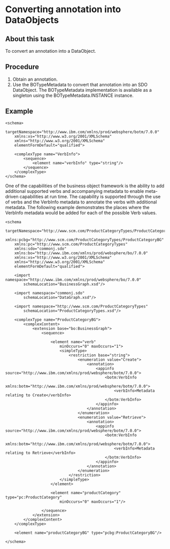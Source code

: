 <!-- image -->

# Converting annotation into DataObjects

## About this task

To convert an annotation into a
DataObject.

## Procedure

1. Obtain an annotation.
2. Use the BOTypeMetadata to convert that annotation into an SDO
DataObject.
The BOTypeMetadata implementation is available as a singleton using the
BOTypeMetadata.INSTANCE instance.

## Example

```
<schema>
	targetNamespace="http://www.ibm.com/xmlns/prod/websphere/botm/7.0.0"
	xmlns:xs="http://www.w3.org/2001/XMLSchema"
	xmlns="http://www.w3.org/2001/XMLSchema"
	elementFormDefault="qualified">

	<complexType name="VerbInfo">
		<sequence>
			<element name="verbInfo" type="string"/>
		</sequence>	
	</complexType>
</schema>
```

One of the capabilities of the business object framework is the ability to add additional
supported verbs and accompanying metadata to enable meta-driven capabilities at run time. The
capability is supported through the use of verbs and the VerbInfo metadata to annotate the verbs
with additional metadata. The following example demonstrates the places where the VerbInfo metadata
would be added for each of the possible Verb values.

```
<schema
	targetNamespace="http://www.scm.com/ProductCategoryTypes/ProductCategoryBG"
	xmlns:pcbg="http://www.scm.com/ProductCategoryTypes/ProductCategoryBG"
	xmlns:pc="http://www.scm.com/ProductCategoryTypes"
	xmlns:sdo="commonj.sdo"
	xmlns:bo="http://www.ibm.com/xmlns/prod/websphere/bo/7.0.0"
	xmlns:xs="http://www.w3.org/2001/XMLSchema"
	xmlns="http://www.w3.org/2001/XMLSchema"
	elementFormDefault="qualified">

	<import namespace="http://www.ibm.com/xmlns/prod/websphere/bo/7.0.0"
		schemaLocation="BusinessGraph.xsd"/>

	<import namespace="commonj.sdo"
		schemaLocation="DataGraph.xsd"/>

	<import namespace="http://www.scm.com/ProductCategoryTypes"
		schemaLocation="ProductCategoryTypes.xsd"/>

	<complexType name="ProductCategoryBG">
		<complexContent>
			<extension base="bo:BusinessGraph">
				<sequence>

					<element name="verb"
						minOccurs="0" maxOccurs="1">
						<simpleType>
							<restriction base="string">
								<enumeration value="Create">
									<annotation>
										<appinfo source="http://www.ibm.com/xmlns/prod/websphere/botm/7.0.0">
											<botm:VerbInfo 
												xmlns:botm="http://www.ibm.com/xmlns/prod/websphere/botm/7.0.0">
												<verbInfo>Metadata relating to Create</verbInfo>
											</botm:VerbInfo>
										</appinfo>
									</annotation>
								</enumeration>
								<enumeration value="Retrieve">
									<annotation>
										<appinfo source="http://www.ibm.com/xmlns/prod/websphere/botm/7.0.0">
											<botm:VerbInfo 
												xmlns:botm="http://www.ibm.com/xmlns/prod/websphere/botm/7.0.0">
												<verbInfo>Metadata relating to Retrieve</verbInfo>
											</botm:VerbInfo>
										</appinfo>
									</annotation>
								</enumeration>
							</restriction>
						</simpleType>
					</element>

					<element name="productCategory" type="pc:ProductCategory"
						minOccurs="0" maxOccurs="1"/> 

				</sequence>
			</extension>
		</complexContent>
	</complexType>
	
	<element name="productCategoryBG" type="pcbg:ProductCategoryBG"/>

</schema>
```